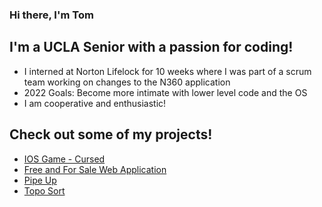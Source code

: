 ### Hi there, I'm Tom

## I'm a UCLA Senior with a passion for coding!
- I interned at Norton Lifelock for 10 weeks where I was part of a scrum team working on changes to the N360 application
- 2022 Goals: Become more intimate with lower level code and the OS 
- I am cooperative and enthusiastic!

## Check out some of my projects!
* [IOS Game - Cursed](https://github.com/tridentget/cursed)
* [Free and For Sale Web Application](https://github.com/cs130-w22/Group-B2)
* [Pipe Up](https://github.com/tridentget/Pipe-Up)
* [Topo Sort](https://github.com/tridentget/Topo-Sort)







